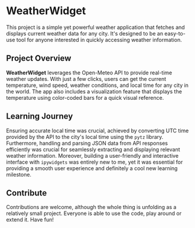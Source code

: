 # WeatherWidget

This project is a simple yet powerful weather application that fetches and displays current weather data for
any city. It's designed to be an easy-to-use tool for anyone interested in quickly accessing weather information.

## Project Overview

**WeatherWidget** leverages the Open-Meteo API to provide real-time weather updates. With just a few clicks, users can get the current
temperature, wind speed, weather conditions, and local time for any city in the world. The app also includes a visualization feature that
displays the temperature using color-coded bars for a quick visual reference.

## Learning Journey

Ensuring accurate local time was crucial, achieved by converting UTC time provided by the API to the city's local time using the `pytz`
library. Furthermore, handling and parsing JSON data from API responses efficiently was crucial for seamlessly extracting and displaying
relevant weather information. Moreover, building a user-friendly and interactive interface with `ipywidgets` was entirely new to me, yet
it was essential for providing a smooth user experience and definitely a cool new learning milestone.

## Contribute

Contributions are welcome, although the whole thing is unfolding as a relatively small project. Everyone is able to use the code, play
around or extend it. Have fun!
